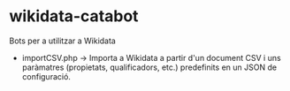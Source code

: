 # wikidata-catabot

Bots per a utilitzar a Wikidata

* importCSV.php -> Importa a Wikidata a partir d'un document CSV i uns paràmatres (propietats, qualificadors, etc.) predefinits en un JSON de configuració.

